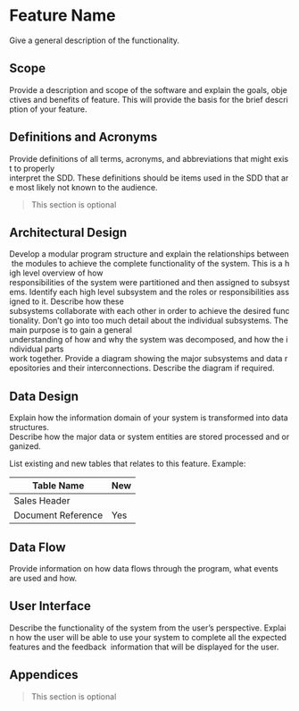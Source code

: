 # Feature Name

Give a general description of the functionality.

## Scope

Provide a description and scope of the software and explain the goals, objectives and benefits of feature. This will provide the basis for the brief description of your feature. 

## Definitions and Acronyms

Provide definitions of all terms, acronyms, and abbreviations that might exist to properly  interpret the SDD. These definitions should be items used in the SDD that are most likely not known to the audience. 

> This section is optional

## Architectural Design 

Develop a modular program structure and explain the relationships between the modules to achieve the complete functionality of the system. This is a high level overview of how
responsibilities of the system were partitioned and then assigned to subsystems. Identify each high level subsystem and the roles or responsibilities assigned to it. Describe how these  subsystems collaborate with each other in order to achieve the desired functionality. Don’t go into too much detail about the individual subsystems. The main purpose is to gain a general  understanding of how and why the system was decomposed, and how the individual parts work together. Provide a diagram showing the major subsystems and data repositories and their interconnections. Describe the diagram if required. 

## Data Design

Explain how the information domain of your system is transformed into data structures. Describe how the major data or system entities are stored processed and organized.

List existing and new tables that relates to this feature. Example: 

Table Name|New
-|- 
Sales Header|
Document Reference|Yes

## Data Flow

Provide information on how data flows through the program, what events are used and how.

## User Interface

Describe the functionality of the system from the user’s perspective. Explain how the user will be able to use your system to complete all the expected features and the feedback  information that will be displayed for the user.

## Appendices

> This section is optional
